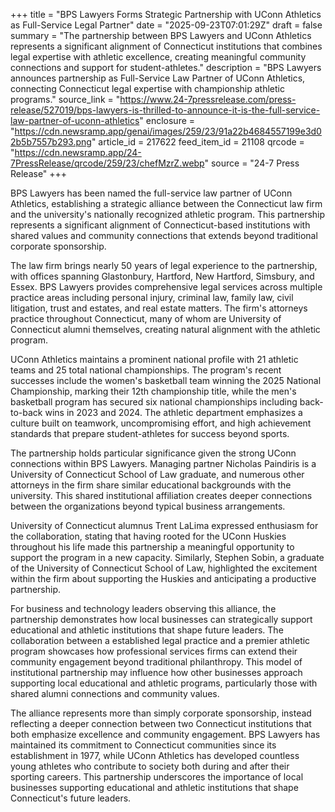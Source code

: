 +++
title = "BPS Lawyers Forms Strategic Partnership with UConn Athletics as Full-Service Legal Partner"
date = "2025-09-23T07:01:29Z"
draft = false
summary = "The partnership between BPS Lawyers and UConn Athletics represents a significant alignment of Connecticut institutions that combines legal expertise with athletic excellence, creating meaningful community connections and support for student-athletes."
description = "BPS Lawyers announces partnership as Full-Service Law Partner of UConn Athletics, connecting Connecticut legal expertise with championship athletic programs."
source_link = "https://www.24-7pressrelease.com/press-release/527019/bps-lawyers-is-thrilled-to-announce-it-is-the-full-service-law-partner-of-uconn-athletics"
enclosure = "https://cdn.newsramp.app/genai/images/259/23/91a22b4684557199e3d02b5b7557b293.png"
article_id = 217622
feed_item_id = 21108
qrcode = "https://cdn.newsramp.app/24-7PressRelease/qrcode/259/23/chefMzrZ.webp"
source = "24-7 Press Release"
+++

<p>BPS Lawyers has been named the full-service law partner of UConn Athletics, establishing a strategic alliance between the Connecticut law firm and the university's nationally recognized athletic program. This partnership represents a significant alignment of Connecticut-based institutions with shared values and community connections that extends beyond traditional corporate sponsorship.</p><p>The law firm brings nearly 50 years of legal experience to the partnership, with offices spanning Glastonbury, Hartford, New Hartford, Simsbury, and Essex. BPS Lawyers provides comprehensive legal services across multiple practice areas including personal injury, criminal law, family law, civil litigation, trust and estates, and real estate matters. The firm's attorneys practice throughout Connecticut, many of whom are University of Connecticut alumni themselves, creating natural alignment with the athletic program.</p><p>UConn Athletics maintains a prominent national profile with 21 athletic teams and 25 total national championships. The program's recent successes include the women's basketball team winning the 2025 National Championship, marking their 12th championship title, while the men's basketball program has secured six national championships including back-to-back wins in 2023 and 2024. The athletic department emphasizes a culture built on teamwork, uncompromising effort, and high achievement standards that prepare student-athletes for success beyond sports.</p><p>The partnership holds particular significance given the strong UConn connections within BPS Lawyers. Managing partner Nicholas Paindiris is a University of Connecticut School of Law graduate, and numerous other attorneys in the firm share similar educational backgrounds with the university. This shared institutional affiliation creates deeper connections between the organizations beyond typical business arrangements.</p><p>University of Connecticut alumnus Trent LaLima expressed enthusiasm for the collaboration, stating that having rooted for the UConn Huskies throughout his life made this partnership a meaningful opportunity to support the program in a new capacity. Similarly, Stephen Sobin, a graduate of the University of Connecticut School of Law, highlighted the excitement within the firm about supporting the Huskies and anticipating a productive partnership.</p><p>For business and technology leaders observing this alliance, the partnership demonstrates how local businesses can strategically support educational and athletic institutions that shape future leaders. The collaboration between a established legal practice and a premier athletic program showcases how professional services firms can extend their community engagement beyond traditional philanthropy. This model of institutional partnership may influence how other businesses approach supporting local educational and athletic programs, particularly those with shared alumni connections and community values.</p><p>The alliance represents more than simply corporate sponsorship, instead reflecting a deeper connection between two Connecticut institutions that both emphasize excellence and community engagement. BPS Lawyers has maintained its commitment to Connecticut communities since its establishment in 1977, while UConn Athletics has developed countless young athletes who contribute to society both during and after their sporting careers. This partnership underscores the importance of local businesses supporting educational and athletic institutions that shape Connecticut's future leaders.</p>